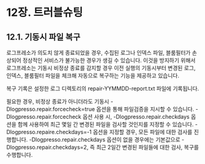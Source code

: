 # 12장. 트러블슈팅

## 12.1. 기동시 파일 복구

로그프레소가 의도치 않게 종료되었을 경우, 수집된 로그나 인덱스 파일, 블룸필터가 손상되어 정상적인 서비스가 불가능한 경우가 생길 수 있습니다. 이것을 방지하기 위해서 로그프레소는 기동시 비정상 종료를 감지할 경우 이전 실행의 기동시부터 변경된 로그, 인덱스, 블룸필터 파일을 체크해 자동으로 복구하는 기능을 제공하고 있습니다.

복구 기록은 설정한 로그 디렉토리의 repair-YYMMDD-report.txt 파일에 기록됩니다.

필요한 경우, 비정상 종료가 아니더라도 기동시 -Dlogpresso.repair.forcecheck=true 옵션을 통해 파일검증을 지시할 수 있습니다. -Dlogpresso.repair.forcecheck 옵션 사용 시, -Dlogpresso.repair.checkdays 옵션을 함께 사용하여 최근 몇일 간 변경된 파일을 검사할 것인지를 지정할 수 있습니다. -Dlogpresso.repaire.checkdays=-1 옵션을 지정할 경우, 모든 파일에 대한 검사를 진행합니다. -Dlogpresso.repair.checkdays 옵션이 없을 경우에는 기본값으로 -Dlogpresso.repair.checkdays=2, 즉 최근 2일간 변경된 파일들에 대한 검사, 복구를 수행합니다.

